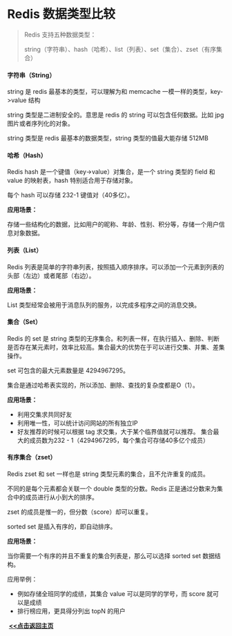 # Redis 数据类型比较

> Redis 支持五种数据类型：
>
> string（字符串）、hash（哈希）、list（列表）、set（集合）、zset（有序集合）



#### 字符串（String）

string 是 redis 最基本的类型，可以理解为和 memcache 一模一样的类型，key->value 结构

string 类型是二进制安全的。意思是 redis 的 string 可以包含任何数据。比如 jpg 图片或者序列化的对象。

string 类型是 redis 最基本的数据类型，string 类型的值最大能存储 512MB



#### 哈希（Hash）

Redis hash 是一个键值（key->value）对集合，是一个 string 类型的 field 和 value 的映射表，hash 特别适合用于存储对象。

每个 hash 可以存储 232-1 键值对（40多亿）。

**应用场景：**

存储一些结构化的数据，比如用户的昵称、年龄、性别、积分等，存储一个用户信息对象数据。



#### 列表（List）

Redis 列表是简单的字符串列表，按照插入顺序排序。可以添加一个元素到列表的头部（左边）或者尾部（右边）。

**应用场景：**

List 类型经常会被用于消息队列的服务，以完成多程序之间的消息交换。



#### 集合（Set）

Redis 的 set 是 string 类型的无序集合。和列表一样，在执行插入、删除、判断是否存在某元素时，效率比较高。集合最大的优势在于可以进行交集、并集、差集 操作。

set 可包含的最大元素数量是 4294967295。

集合是通过哈希表实现的，所以添加、删除、查找的复杂度都是O（1）。

**应用场景：**

- 利用交集求共同好友
- 利用唯一性，可以统计访问网站的所有独立IP
- 好友推荐的时候可以根据 tag 求交集，大于某个临界值就可以推荐。
  集合最大的成员数为232 - 1（4294967295，每个集合可存储40多亿个成员）



#### 有序集合（zset）

Redis zset 和 set 一样也是 string 类型元素的集合，且不允许重复的成员。

不同的是每个元素都会关联一个 double 类型的分数。Redis 正是通过分数来为集合中的成员进行从小到大的排序。

zset 的成员是惟一的，但分数（score）却可以重复。

sorted set 是插入有序的，即自动排序。

**应用场景：**

当你需要一个有序的并且不重复的集合列表是，那么可以选择 sorted set 数据结构。

应用举例：

- 例如存储全班同学的成绩，其集合 value 可以是同学的学号，而 score 就可以是成绩
- 排行榜应用，更具得分列出 topN 的用户





​                                                                                                                                                                   **<u>[<<点击返回主页](https://liudandandear.gitee.io)</u>**
